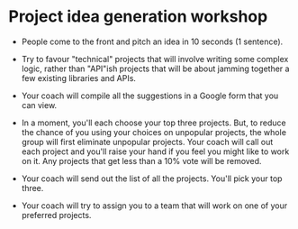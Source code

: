 # Project idea generation workshop

* People come to the front and pitch an idea in 10 seconds (1 sentence).

* Try to favour "technical" projects that will involve writing some complex logic, rather than "API"ish projects that will be about jamming together a few existing libraries and APIs.

* Your coach will compile all the suggestions in a Google form that you can view.

* In a moment, you'll each choose your top three projects.  But, to reduce the chance of you using your choices on unpopular projects, the whole group will first eliminate unpopular projects.  Your coach will call out each project and you'll raise your hand if you feel you might like to work on it.  Any projects that get less than a 10% vote will be removed.

* Your coach will send out the list of all the projects.  You'll pick your top three.

* Your coach will try to assign you to a team that will work on one of your preferred projects.
